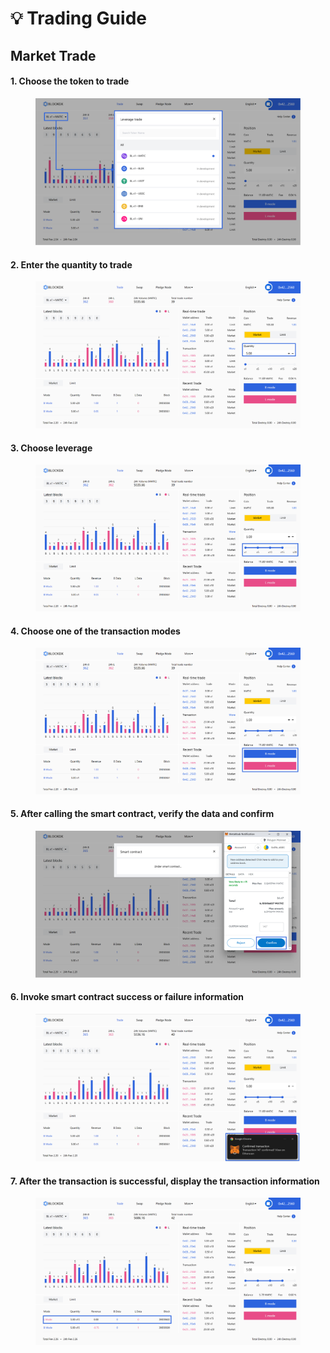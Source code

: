# 💡 Trading Guide

## Market Trade

#### 1. Choose the token to trade

<figure><img src="../.gitbook/assets/Market-1.png" alt=""><figcaption></figcaption></figure>

#### 2. Enter the quantity to trade

<figure><img src="../.gitbook/assets/Market-2.png" alt=""><figcaption></figcaption></figure>

#### 3. Choose leverage

<figure><img src="../.gitbook/assets/Market-3 (1).png" alt=""><figcaption></figcaption></figure>

#### 4. Choose one of the transaction modes

<figure><img src="../.gitbook/assets/Market-4.png" alt=""><figcaption></figcaption></figure>

#### 5. After calling the smart contract, verify the data and confirm

<figure><img src="../.gitbook/assets/Market-5.png" alt=""><figcaption></figcaption></figure>

#### 6. Invoke smart contract success or failure information

<figure><img src="../.gitbook/assets/Market-6.png" alt=""><figcaption></figcaption></figure>

#### 7. After the transaction is successful, display the transaction information

<figure><img src="../.gitbook/assets/Market-7.png" alt=""><figcaption></figcaption></figure>
